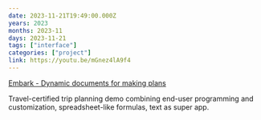 ```yaml
---
date: 2023-11-21T19:49:00.000Z
years: 2023
months: 2023-11
days: 2023-11-21
tags: ["interface"]
categories: ["project"]
link: https://youtu.be/mGnez4lA9f4
---
```

[Embark - Dynamic documents for making plans](https://youtu.be/mGnez4lA9f4)

Travel-certified trip planning demo combining end-user programming and customization, spreadsheet-like formulas, text as super app.
